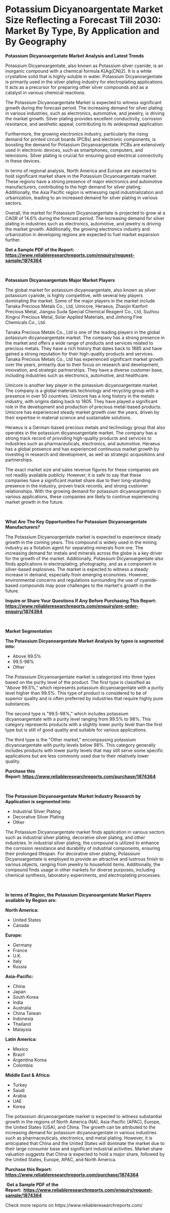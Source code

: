 <p><h1>Potassium Dicyanoargentate Market Size Reflecting a Forecast Till 2030: Market By Type, By Application and By Geography</h1></p><p><strong>Potassium Dicyanoargentate Market Analysis and Latest Trends</strong></p>
<p><p>Potassium Dicyanoargentate, also known as Potassium silver cyanide, is an inorganic compound with a chemical formula K[Ag(CN)2]. It is a white crystalline solid that is highly soluble in water. Potassium Dicyanoargentate is primarily used in the silver plating industry for electroplating applications. It acts as a precursor for preparing other silver compounds and as a catalyst in various chemical reactions.</p><p>The Potassium Dicyanoargentate Market is expected to witness significant growth during the forecast period. The increasing demand for silver plating in various industries, such as electronics, automotive, and jewelry, is driving the market growth. Silver plating provides excellent conductivity, corrosion resistance, and aesthetic appeal, contributing to its widespread application.</p><p>Furthermore, the growing electronics industry, particularly the rising demand for printed circuit boards (PCBs) and electronic components, is boosting the demand for Potassium Dicyanoargentate. PCBs are extensively used in electronic devices, such as smartphones, computers, and televisions. Silver plating is crucial for ensuring good electrical connectivity in these devices.</p><p>In terms of regional analysis, North America and Europe are expected to hold significant market share in the Potassium Dicyanoargentate market. These regions have a strong presence of major electronics and automotive manufacturers, contributing to the high demand for silver plating. Additionally, the Asia Pacific region is witnessing rapid industrialization and urbanization, leading to an increased demand for silver plating in various sectors.</p><p>Overall, the market for Potassium Dicyanoargentate is projected to grow at a CAGR of 14.6% during the forecast period. The increasing demand for silver plating in industries such as electronics, automotive, and jewelry is driving the market growth. Additionally, the growing electronics industry and urbanization in developing regions are expected to fuel market expansion further.</p></p>
<p><strong>Get a Sample PDF of the Report:&nbsp; <a href="https://www.reliableresearchreports.com/enquiry/request-sample/1874364">https://www.reliableresearchreports.com/enquiry/request-sample/1874364</a></strong></p>
<p>&nbsp;</p>
<p><strong>Potassium Dicyanoargentate Major Market Players</strong></p>
<p><p>The global market for potassium dicyanoargentate, also known as silver potassium cyanide, is highly competitive, with several key players dominating the market. Some of the major players in the market include Tanaka Precious Metals Co., Ltd, Umicore, Heraeus, Zhaojin Kanfort Precious Metal, Jiangsu Suda Special Chemical Reagent Co., Ltd, Suzhou Xingrui Precious Metal, Solar Applied Materials, and Jinhong Fine Chemicals Co., Ltd. </p><p>Tanaka Precious Metals Co., Ltd is one of the leading players in the global potassium dicyanoargentate market. The company has a strong presence in the market and offers a wide range of products and services related to precious metals. They have a rich history that dates back to 1885 and have gained a strong reputation for their high-quality products and services. Tanaka Precious Metals Co., Ltd has experienced significant market growth over the years, primarily due to their focus on research and development, innovation, and strategic partnerships. They have a diverse customer base, including industries such as electronics, automotive, and healthcare. </p><p>Umicore is another key player in the potassium dicyanoargentate market. The company is a global materials technology and recycling group with a presence in over 50 countries. Umicore has a long history in the metals industry, with origins dating back to 1805. They have played a significant role in the development and production of precious metal-based products. Umicore has experienced steady market growth over the years, driven by their expertise in material science and sustainable solutions. </p><p>Heraeus is a German-based precious metals and technology group that also operates in the potassium dicyanoargentate market. The company has a strong track record of providing high-quality products and services to industries such as pharmaceuticals, electronics, and automotive. Heraeus has a global presence and has experienced continuous market growth by investing in research and development, as well as strategic acquisitions and partnerships. </p><p>The exact market size and sales revenue figures for these companies are not readily available publicly. However, it is safe to say that these companies have a significant market share due to their long-standing presence in the industry, proven track records, and strong customer relationships. With the growing demand for potassium dicyanoargentate in various applications, these companies are likely to continue experiencing market growth in the future.</p></p>
<p>&nbsp;</p>
<p><strong>What Are The Key Opportunities For Potassium Dicyanoargentate Manufacturers?</strong></p>
<p><p>The Potassium Dicyanoargentate market is expected to experience steady growth in the coming years. This compound is widely used in the mining industry as a flotation agent for separating minerals from ore. The increasing demand for metals and minerals across the globe is a key driver for the growth of the market. Additionally, Potassium Dicyanoargentate also finds applications in electroplating, photography, and as a component in silver-based explosives. The market is expected to witness a steady increase in demand, especially from emerging economies. However, environmental concerns and regulations surrounding the use of cyanide-based compounds may pose challenges to the market's growth in the future.</p></p>
<p><strong>Inquire or Share Your Questions If Any Before Purchasing This Report: <a href="https://www.reliableresearchreports.com/enquiry/pre-order-enquiry/1874364">https://www.reliableresearchreports.com/enquiry/pre-order-enquiry/1874364</a></strong></p>
<p>&nbsp;</p>
<p><strong>Market Segmentation</strong></p>
<p><strong>The Potassium Dicyanoargentate Market Analysis by types is segmented into:</strong></p>
<p><ul><li>Above 99.5%</li><li>99.5-98%</li><li>Other</li></ul></p>
<p><p>The Potassium Dicyanoargentate market is categorized into three types based on the purity level of the product. The first type is classified as "Above 99.5%," which represents potassium dicyanoargentate with a purity level higher than 99.5%. This type of product is considered to be of superior quality and is often preferred by industries that require highly pure substances.</p><p>The second type is "99.5-98%," which includes potassium dicyanoargentate with a purity level ranging from 99.5% to 98%. This category represents products with a slightly lower purity level than the first type but is still of good quality and suitable for various applications.</p><p>The third type is the "Other market," encompassing potassium dicyanoargentate with purity levels below 98%. This category generally includes products with lower purity levels that may still serve some specific applications but are less commonly used due to their relatively lower quality.</p></p>
<p><strong>Purchase this Report:&nbsp;<a href="https://www.reliableresearchreports.com/purchase/1874364">https://www.reliableresearchreports.com/purchase/1874364</a></strong></p>
<p>&nbsp;</p>
<p><strong>The Potassium Dicyanoargentate Market Industry Research by Application is segmented into:</strong></p>
<p><ul><li>Industrial Silver Plating</li><li>Decorative Silver Plating</li><li>Other</li></ul></p>
<p><p>The Potassium Dicyanoargentate market finds application in various sectors such as industrial silver plating, decorative silver plating, and other industries. In industrial silver plating, the compound is utilized to enhance the corrosion resistance and durability of industrial components, ensuring their prolonged lifespan. For decorative silver plating, Potassium Dicyanoargentate is employed to provide an attractive and lustrous finish to various objects, ranging from jewelry to household items. Additionally, the compound finds usage in other markets for diverse purposes, including chemical synthesis, laboratory experiments, and electroplating processes.</p></p>
<p>&nbsp;</p>
<p><strong>In terms of Region, the Potassium Dicyanoargentate Market Players available by Region are:</strong></p>
<p>
    <p> <strong> North America: </strong>
        <ul>
            <li>United States</li>
            <li>Canada</li>
        </ul>
        </p> 
    <p> <strong> Europe: </strong>
        <ul>
            <li>Germany</li>
            <li>France</li>
            <li>U.K.</li>
            <li>Italy</li>
            <li>Russia</li>
        </ul>
        </p> 
    <p> <strong> Asia-Pacific: </strong>
        <ul>
            <li>China</li>
            <li>Japan</li>
            <li>South Korea</li>
            <li>India</li>
            <li>Australia</li>
            <li>China Taiwan</li>
            <li>Indonesia</li>
            <li>Thailand</li>
            <li>Malaysia</li>
        </ul>
        </p> 
    <p> <strong> Latin America: </strong>
        <ul>
            <li>Mexico</li>
            <li>Brazil</li>
            <li>Argentina Korea</li>
            <li>Colombia</li>
        </ul>
        </p> 
    <p> <strong> Middle East & Africa: </strong>
        <ul>
            <li>Turkey</li>
            <li>Saudi</li>
            <li>Arabia</li>
            <li>UAE</li>
            <li>Korea</li>
        </ul>
    </p>
    </p>
<p><p>The potassium dicyanoargentate market is expected to witness substantial growth in the regions of North America (NA), Asia-Pacific (APAC), Europe, the United States (USA), and China. The growth can be attributed to the increasing demand for potassium dicyanoargentate in various industries such as pharmaceuticals, electronics, and metal plating. However, it is anticipated that China and the United States will dominate the market due to their large consumer base and significant industrial activities. Market share valuation suggests that China is expected to hold a major share, followed by the United States, Europe, APAC, and North America.</p></p>
<p><strong>Purchase this Report: <a href="https://www.reliableresearchreports.com/purchase/1874364">https://www.reliableresearchreports.com/purchase/1874364</a></strong></p>
<p>&nbsp;<strong>Get a Sample PDF of the Report:&nbsp;&nbsp;<a href="https://www.reliableresearchreports.com/enquiry/request-sample/1874364">https://www.reliableresearchreports.com/enquiry/request-sample/1874364</a></strong></p>
<p><strong></strong></p>
<p>Check more reports on https://www.reliableresearchreports.com/</p>